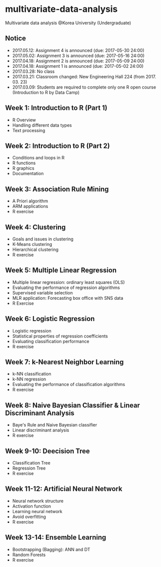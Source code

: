 # multivariate-data-analysis
Multivariate data analysis @Korea University (Undergraduate)

## Notice
* 2017.05.12: Assignment 4 is announced (due: 2017-05-30 24:00)
* 2017.05.02: Assignment 3 is announced (due: 2017-05-16 24:00)
* 2017.04.18: Assignment 2 is announced (due: 2017-05-09 24:00)
* 2017.04.18: Assignment 1 is announced (due: 2017-05-02 24:00)
* 2017.03.28: No class
* 2017.03.21: Classroom changed: New Engineering Hall 224 (from 2017. 03. 23)
* 2017.03.09: Students are required to complete only one R open course (Introduction to R by Data Camp) 

## Week 1: Introduction to R (Part 1)
* R Overview
* Handling different data types
* Text processing

## Week 2: Introduction to R (Part 2)
* Conditions and loops in R
* R functions
* R graphics
* Documentation

## Week 3: Association Rule Mining
* A Priori algorithm
* ARM applications
* R exercise

## Week 4: Clustering
* Goals and issues in clustering
* K-Means clustering
* Hierarchical clustering
* R exercise

## Week 5: Multiple Linear Regression
* Multiple linear regression: ordinary least squares (OLS)
* Evaluating the performance of regression algorithms
* Supervised variable selection
* MLR application: Forecasting box office with SNS data
* R Exercise

## Week 6: Logistic Regression
* Logistic regression
* Statistical properties of regression coefficients
* Evaluating classification performance
* R exercise

## Week 7: k-Nearest Neighbor Learning
* k-NN classification
* k-NN regression
* Evaluating the performance of classification algorithms
* R exercise

## Week 8: Naive Bayesian Classifier & Linear Discriminant Analysis
* Baye's Rule and Naive Bayesian classifier
* Linear discriminant analysis
* R exercise

## Week 9-10: Deecision Tree
* Classification Tree
* Regression Tree
* R exercise

## Week 11-12: Artificial Neural Network
* Neural network structure
* Activation function
* Learning neural network
* Avoid overfitting
* R exercise

## Week 13-14: Ensemble Learning
* Bootstrapping (Bagging): ANN and DT
* Random Forests
* R exercise
